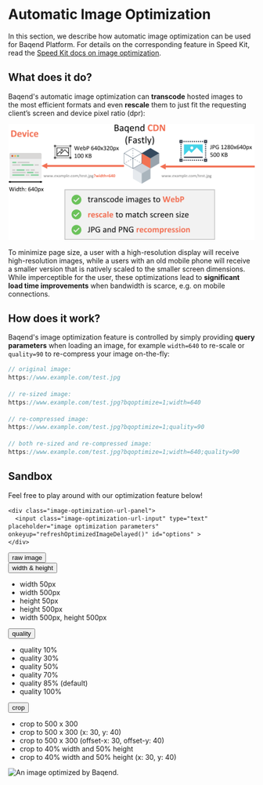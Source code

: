 # Automatic Image Optimization

In this section, we describe how automatic image optimization can be used for Baqend Platform. For details on the corresponding feature in Speed Kit, read the [Speed Kit docs on image optimization](../speed-kit/image-optimization/).


## What does it do?

Baqend's automatic image optimization can **transcode** hosted images to the most efficient formats and even **rescale** them to just fit the requesting client’s screen and device pixel ratio (dpr): 

![Baqend optimizes your images automatically and on-the-fly.](image-optimization.png)

To minimize page size, a user with a high-resolution display will receive high-resolution images, while a users with an old mobile phone will receive a smaller version that is natively scaled to the smaller screen dimensions. 
While imperceptible for the user, these optimizations lead to **significant load time improvements** when bandwidth is scarce, e.g. on mobile connections.

## How does it work?

Baqend's image optimization feature is controlled by simply providing **query parameters** when loading an image, for example `width=640` to re-scale or `quality=90` to re-compress your image on-the-fly: 
```javascript
// original image:
https://www.example.com/test.jpg

// re-sized image:
https://www.example.com/test.jpg?bqoptimize=1;width=640

// re-compressed image:
https://www.example.com/test.jpg?bqoptimize=1;quality=90

// both re-sized and re-compressed image:
https://www.example.com/test.jpg?bqoptimize=1;width=640;quality=90
```

## Sandbox

Feel free to play around with our optimization feature below!

<div class="image-optimization-container">





    <div class="image-optimization-url-panel">
      <input class="image-optimization-url-input" type="text" placeholder="image optimization parameters" onkeyup="refreshOptimizedImageDelayed()" id="options" >
    </div>
  <div class="image-optimization-button-panel">
   <button class="btn btn-primary" onclick="refreshOptimizedImage('')">raw image</button> 
    <div class="btn-group">
        <button type="button" data-toggle="dropdown" class="btn btn-light dropdown-toggle">width &amp; height <span class="caret"></span></button>
        <ul class="dropdown-menu">
           <li><a type="button" class="btn btn-light dropdown-item image-optimization-button" onclick="refreshOptimizedImage('?bqoptimize=1;width=50')">width 50px</a></li>
           <li><a type="button" class="btn btn-light dropdown-item image-optimization-button" onclick="refreshOptimizedImage('?bqoptimize=1;width=500')">width 500px</a></li>
           <li><a type="button" class="btn btn-light dropdown-item image-optimization-button" onclick="refreshOptimizedImage('?bqoptimize=1;height=50')">height 50px</a></li>
           <li><a type="button" class="btn btn-light dropdown-item image-optimization-button" onclick="refreshOptimizedImage('?bqoptimize=1;height=500')">height 500px</a></li>
           <li><a type="button" class="btn btn-light dropdown-item image-optimization-button" onclick="refreshOptimizedImage('?bqoptimize=1;width=500;height=500')">width 500px, height 500px</a></li>
        </ul>
    </div>
    <div class="btn-group">
        <button type="button" data-toggle="dropdown" class="btn btn-light dropdown-toggle">quality <span class="caret"></span></button>
        <ul class="dropdown-menu">
           <li><a type="button" class="btn btn-light dropdown-item image-optimization-button" onclick="refreshOptimizedImage('?bqoptimize=1;quality=10')">quality 10%</a></li>
           <li><a type="button" class="btn btn-light dropdown-item image-optimization-button" onclick="refreshOptimizedImage('?bqoptimize=1;quality=30')">quality 30%</a></li>
           <li><a type="button" class="btn btn-light dropdown-item image-optimization-button" onclick="refreshOptimizedImage('?bqoptimize=1;quality=50')">quality 50%</a></li>
           <li><a type="button" class="btn btn-light dropdown-item image-optimization-button" onclick="refreshOptimizedImage('?bqoptimize=1;quality=70')">quality 70%</a></li>
           <li><a type="button" class="btn btn-light dropdown-item image-optimization-button" onclick="refreshOptimizedImage('?bqoptimize=1;quality=85')">quality 85% (default)</a></li>
           <li><a type="button" class="btn btn-light dropdown-item image-optimization-button" onclick="refreshOptimizedImage('?bqoptimize=1;quality=100')">quality 100%</a></li>
        </ul>
    </div>
    <div class="btn-group">
        <button type="button" data-toggle="dropdown" class="btn btn-light dropdown-toggle">crop <span class="caret"></span></button>
        <ul class="dropdown-menu">
           <li><a type="button" class="btn btn-light dropdown-item image-optimization-button" onclick="refreshOptimizedImage('?bqoptimize=1;crop=500,300')">crop to 500 x 300</a></li>
           <li><a type="button" class="btn btn-light dropdown-item image-optimization-button" onclick="refreshOptimizedImage('?bqoptimize=1;crop=500,300,x30,y40')">crop to 500 x 300 (x: 30, y: 40)</a></li>
           <li><a type="button" class="btn btn-light dropdown-item image-optimization-button" onclick="refreshOptimizedImage('?bqoptimize=1;crop=500,300,offset-x30,offset-y40')">crop to 500 x 300 (offset-x: 30, offset-y: 40)</a></li>
           <li><a type="button" class="btn btn-light dropdown-item image-optimization-button" onclick="refreshOptimizedImage('?bqoptimize=1;crop=0.4,0.5')">crop to 40% width and 50% height</a></li>
           <li><a type="button" class="btn btn-light dropdown-item image-optimization-button" onclick="refreshOptimizedImage('?bqoptimize=1;crop=0.4,0.5,offset-x30,offset-y40')">crop to 40% width and 50% height (x: 30, y: 40)</a></li>
        </ul>
    </div>
  </div>
  
  <div class="image-optimization-image-container">
      <div class="image-optimization-image-container-inner">
       <img class="image-optimization-image" src="" alt="An image optimized by Baqend." id="image" > 
      </div>
  </div>
</div>

<script>
var imageURL = "https://ksm.app.baqend.com/v1/file/www/%2Bimg/flyingq-hd-opt.png";
var options;

function refreshOptimizedImage(providedOptions) {
    options = providedOptions !== undefined ? providedOptions : document.getElementById("options").value;
    document.getElementById("options").value=options;
    document.getElementById("image").src = imageURL + options;
};

function refreshOptimizedImageDelayed() {
    debounce(refreshOptimizedImage, 100)();
};

function debounce(func, wait, immediate) {
  var timeout;
  return function() {
    var context = this, args = arguments;
    var later = function() {
      timeout = null;
      if (!immediate) func.apply(context, args);
    };
    var callNow = immediate && !timeout;
    clearTimeout(timeout);
    timeout = setTimeout(later, wait);
    if (callNow) func.apply(context, args);
  };
}

refreshOptimizedImage('?bqoptimize=1;width=800');
</script>

<!-- 
The ``  

### Parameters

For an extensive list of all the available parameters, please checkout the [**Fastly docs**](https://docs.fastly.com/api/imageopto/). 

If you want to play around with this feature a bit, check out Fastly's image optimization [**sandbox**](https://www.fastly.com/io)!
In the following, you can find an overview of some commonly used parameters:

- **width**: Resizes the image to the specified width in pixels (e.g. `width=640`) or relatively to the original width (e.g. `width=0.3`)
- **height**: Resizes the image to the specified height in pixels (e.g. `height=320`) or relatively to the original height (e.g. `height=0.3`)
- **quality**: Re-compresses the image; accepts values between `1` (low quality) and `100` (high quality)
 -->
